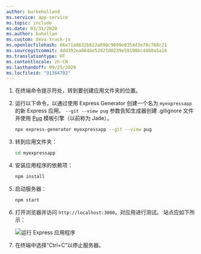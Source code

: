 ```yaml
---
author: burkeholland
ms.service: app-service
ms.topic: include
ms.date: 03/31/2020
ms.author: buhollan
ms.custom: devx-track-js
ms.openlocfilehash: 66e71a8632b622a090c9899e0354d3e70c768c21
ms.sourcegitcommit: 4dd392ea864be52421d0239e59198bc44b0a5a16
ms.translationtype: HT
ms.contentlocale: zh-CN
ms.lasthandoff: 09/25/2020
ms.locfileid: "91364702"
---
```

1. 在终端命令提示符处，转到要创建应用文件夹的位置。

1. 运行以下命令，以通过使用 Express Generator 创建一个名为 `myexpressapp` 的新 Express 应用。 `--git --view pug` 参数告知生成器创建 .gitignore 文件并使用 [Pug](https://pugjs.org/api/getting-started.html) 模板引擎（以前称为 Jade）。

    ```bash
    npx express-generator myexpressapp --git --view pug
    ```

1. 转到应用文件夹：

    ```bash
    cd myexpressapp
    ```

1. 安装应用程序的依赖项：

    ```bash
    npm install
    ```

1. 启动服务器：

    ```bash
    npm start
    ```

1. 打开浏览器并访问 `http://localhost:3000`，对应用进行测试。 站点应如下所示：

    ![运行 Express 应用程序](../media/deploy-azure/express.png)

1. 在终端中选择“Ctrl+C”以停止服务器。  
 
